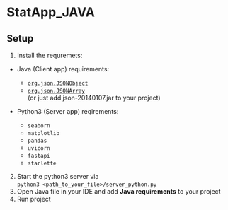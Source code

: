 # StatApp_JAVA

## Setup

1. Install the requremets:
* Java (Client app) requirements:
  * [`org.json.JSONObject`](https://mvnrepository.com/artifact/org.json/json)
  * [`org.json.JSONArray`](https://mvnrepository.com/artifact/org.json/json) <br>
  (or just add json-20140107.jar to your project)
  
  
* Python3 (Server app) reqirements:
  * `seaborn`
  * `matplotlib`
  * `pandas`
  * `uvicorn`
  * `fastapi`
  * `starlette`

2. Start the python3 server via <br>
 `python3 <path_to_your_file>/server_python.py`
4. Open Java file in your IDE and add <b>Java requirements</b> to your project
5. Run project
